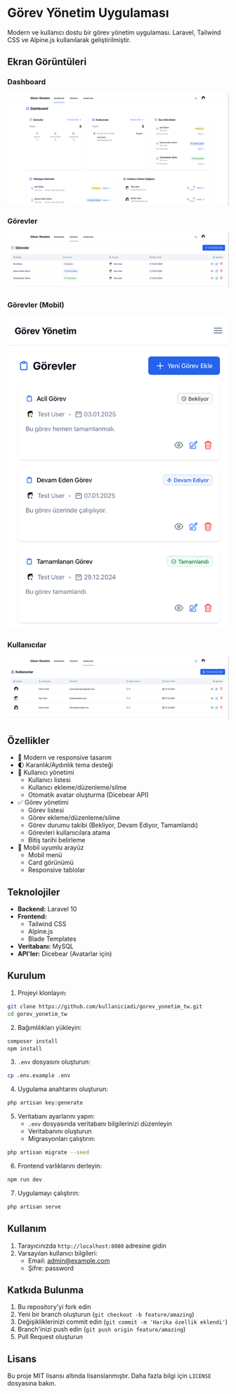 # Görev Yönetim Uygulaması

Modern ve kullanıcı dostu bir görev yönetim uygulaması. Laravel, Tailwind CSS ve Alpine.js kullanılarak geliştirilmiştir.

## Ekran Görüntüleri

### Dashboard

![Dashboard](screenshots/dashboard.png)

### Görevler

![Görevler](screenshots/tasks.png)

### Görevler (Mobil)

![Görevler Mobil](screenshots/tasks_mobile.png)

### Kullanıcılar

![Kullanıcılar](screenshots/users.png)

## Özellikler

-   🎨 Modern ve responsive tasarım
-   🌓 Karanlık/Aydınlık tema desteği
-   👥 Kullanıcı yönetimi
    -   Kullanıcı listesi
    -   Kullanıcı ekleme/düzenleme/silme
    -   Otomatik avatar oluşturma (Dicebear API)
-   ✅ Görev yönetimi
    -   Görev listesi
    -   Görev ekleme/düzenleme/silme
    -   Görev durumu takibi (Bekliyor, Devam Ediyor, Tamamlandı)
    -   Görevleri kullanıcılara atama
    -   Bitiş tarihi belirleme
-   📱 Mobil uyumlu arayüz
    -   Mobil menü
    -   Card görünümü
    -   Responsive tablolar

## Teknolojiler

-   **Backend:** Laravel 10
-   **Frontend:**
    -   Tailwind CSS
    -   Alpine.js
    -   Blade Templates
-   **Veritabanı:** MySQL
-   **API'ler:** Dicebear (Avatarlar için)

## Kurulum

1. Projeyi klonlayın:

```bash
git clone https://github.com/kullaniciadi/gorev_yonetim_tw.git
cd gorev_yonetim_tw
```

2. Bağımlılıkları yükleyin:

```bash
composer install
npm install
```

3. `.env` dosyasını oluşturun:

```bash
cp .env.example .env
```

4. Uygulama anahtarını oluşturun:

```bash
php artisan key:generate
```

5. Veritabanı ayarlarını yapın:
    - `.env` dosyasında veritabanı bilgilerinizi düzenleyin
    - Veritabanını oluşturun
    - Migrasyonları çalıştırın:

```bash
php artisan migrate --seed
```

6. Frontend varlıklarını derleyin:

```bash
npm run dev
```

7. Uygulamayı çalıştırın:

```bash
php artisan serve
```

## Kullanım

1. Tarayıcınızda `http://localhost:8000` adresine gidin
2. Varsayılan kullanıcı bilgileri:
    - Email: admin@example.com
    - Şifre: password

## Katkıda Bulunma

1. Bu repository'yi fork edin
2. Yeni bir branch oluşturun (`git checkout -b feature/amazing`)
3. Değişikliklerinizi commit edin (`git commit -m 'Harika özellik eklendi'`)
4. Branch'inizi push edin (`git push origin feature/amazing`)
5. Pull Request oluşturun

## Lisans

Bu proje MIT lisansı altında lisanslanmıştır. Daha fazla bilgi için `LICENSE` dosyasına bakın.
